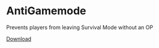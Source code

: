 # AntiGamemode

Prevents players from leaving Survival Mode without an OP

[Download](https://ci.zvcdn.de/view/Plugins/job/AntiGamemode/lastSuccessfulBuild/artifact/target/AntiGamemode.jar)

